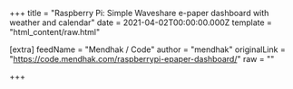 
+++
title = "Raspberry Pi: Simple Waveshare e-paper dashboard with weather and calendar"
date = 2021-04-02T00:00:00.000Z
template = "html_content/raw.html"

[extra]
feedName = "Mendhak / Code"
author = "mendhak"
originalLink = "https://code.mendhak.com/raspberrypi-epaper-dashboard/"
raw = ""

+++

